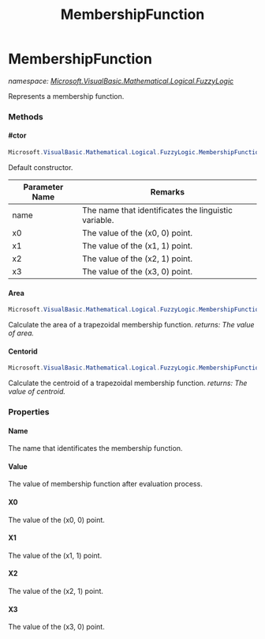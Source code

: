 ﻿---
title: MembershipFunction
---

# MembershipFunction
_namespace: [Microsoft.VisualBasic.Mathematical.Logical.FuzzyLogic](N-Microsoft.VisualBasic.Mathematical.Logical.FuzzyLogic.html)_

Represents a membership function.

### Methods

#### #ctor
```csharp
Microsoft.VisualBasic.Mathematical.Logical.FuzzyLogic.MembershipFunction.#ctor(System.String,System.Double,System.Double,System.Double,System.Double)
```
Default constructor.

|Parameter Name|Remarks|
|--------------|-------|
|name|The name that identificates the linguistic variable.|
|x0|The value of the (x0, 0) point.|
|x1|The value of the (x1, 1) point.|
|x2|The value of the (x2, 1) point.|
|x3|The value of the (x3, 0) point.|


#### Area
```csharp
Microsoft.VisualBasic.Mathematical.Logical.FuzzyLogic.MembershipFunction.Area
```
Calculate the area of a trapezoidal membership function.
_returns: The value of area._

#### Centorid
```csharp
Microsoft.VisualBasic.Mathematical.Logical.FuzzyLogic.MembershipFunction.Centorid
```
Calculate the centroid of a trapezoidal membership function.
_returns: The value of centroid._



### Properties

#### Name
The name that identificates the membership function.
#### Value
The value of membership function after evaluation process.
#### X0
The value of the (x0, 0) point.
#### X1
The value of the (x1, 1) point.
#### X2
The value of the (x2, 1) point.
#### X3
The value of the (x3, 0) point.

